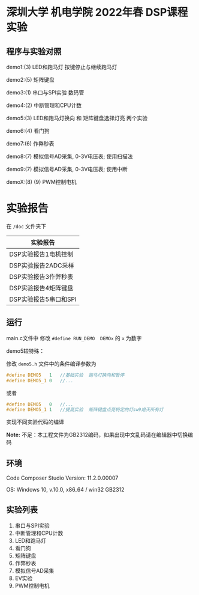 # 深圳大学 机电学院 2022年春 DSP课程实验



## 程序与实验对照

demo1:(3) LED和跑马灯 按键停止与继续跑马灯

demo2:(5) 矩阵键盘

demo3:(1) 串口与SPI实验 数码管

demo4:(2) 中断管理和CPU计数 

demo5:(3) LED和跑马灯换向 和 矩阵键盘选择灯亮 两个实验

demo6:(4) 看门狗

demo7:(6) 作弊秒表

demo8:(7) 模拟信号AD采集, 0-3V电压表; 使用扫描法

demo9:(7) 模拟信号AD采集, 0-3V电压表; 使用中断

demoX:(8) (9) PWM控制电机 



# 实验报告

在  `/doc` 文件夹下

| 实验报告              |
| --------------------- |
| DSP实验报告1电机控制  |
| DSP实验报告2ADC采样   |
| DSP实验报告3作弊秒表  |
| DSP实验报告4矩阵键盘  |
| DSP实验报告5串口和SPI |



## 运行

main.c文件中
修改 `#define RUN_DEMO  DEMOx` 的 `x` 为数字

demo5较特殊：

修改 `demo5.h` 文件中的条件编译参数为

```c
#define DEMO5   1   //基础实验  跑马灯换向和暂停               
#define DEMO5_1 0   //...   
```

或者

~~~c
#define DEMO5   0   //...       
#define DEMO5_1 1   //提高实验  矩阵键盘点亮特定的灯sw9熄灭所有灯     
~~~

实现不同实验代码的编译



**Note:** 
不足：本工程文件为GB2312编码，如果出现中文乱码请在编辑器中切换编码



## 环境

Code Composer Studio 
 Version: 11.2.0.00007 

OS: Windows 10, v.10.0, x86_64 / win32
GB2312

## 实验列表

1. 串口与SPI实验 
2. 中断管理和CPU计数
3. LED和跑马灯
4. 看门狗
5. 矩阵键盘
6. 作弊秒表
7. 模拟信号AD采集 
8. EV实验 
9. PWM控制电机 



